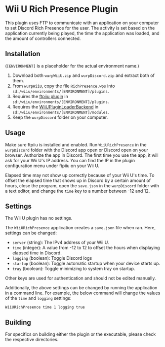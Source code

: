 # Wii U Rich Presence Plugin

This plugin uses FTP to communicate with an application on your computer to set Discord Rich Presence for the user. The activity is set based on the application currently being played, the time the application was loaded, and the amount of controllers connected.

## Installation
(`[ENVIRONMENT]` is a placeholder for the actual environment name.)

1. Download both `wurpWiiU.zip` and `wurpDiscord.zip` and extract both of them.
2. From `wurpWiiU`, copy the file `RichPresence.wps` into `sd:/wiiu/environments/[ENVIRONMENT]/plugins`.
3. Requires the [ftpiiu plugin](https://github.com/wiiu-env/ftpiiu_plugin) in `sd:/wiiu/environments/[ENVIRONMENT]/plugins`.
4. Requires the [WiiUPluginLoaderBackend](https://github.com/wiiu-env/WiiUPluginLoaderBackend) in `sd:/wiiu/environments/[ENVIRONMENT]/modules`.
5. Keep the `wurpDiscord` folder on your computer.

## Usage
Make sure ftpiiu is installed and enabled. Run `WiiURichPresence` in the `wurpDiscord` folder with the Discord app open or Discord open on your browser. Authorize the app in Discord. The first time you use the app, it will ask for your Wii U's IP address. You can find the IP in the plugin configuration menu under ftpiiu on your Wii U.

Elapsed time may not show up correctly because of your Wii U's time. To offset the elapsed time that shows up in Discord by a certain amount of hours, close the program, open the `save.json` in the `wurpDiscord` folder with a text editor, and change the `time` key to a number between -12 and 12.

## Settings
The Wii U plugin has no settings.

The `WiiURichPresence` application creates a `save.json` file when ran. Here, settings can be changed:
- `server` (string): The IPv4 address of your Wii U.
- `time` (integer): A value from -12 to 12 to offset the hours when displaying elapsed time in Discord.
- `logging` (boolean): Toggle Discord logs
- `startup` (boolean): Toggle automatic startup when your device starts up.
- `tray` (boolean): Toggle minimizing to system tray on startup.

Other keys are used for authentication and should not be edited manually.

Additionally, the above settings can be changed by running the application in a command line. For example, the below command will change the values of the `time` and `logging` settings:
```
WiiURichPresence time 1 logging true
```

## Building
For specifics on building either the plugin or the executable, please check the respective directories.
